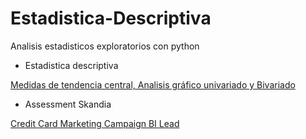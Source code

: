 # Estadistica-Descriptiva
Analisis estadisticos exploratorios con python

* Estadistica descriptiva

<p><a href="https://nbviewer.jupyter.org/github/juankfc/DataScientist-Roadmap/blob/d9c9d447b3a175a6e780f9a8d0df03b090ad59ad/Estad%C3%ADstica%20Descriptiva/Estadistica%20.ipynb">Medidas de tendencia central, Analisis gráfico univariado y Bivariado</a>

 * Assessment Skandia

<p><a href="https://nbviewer.org/github/juankfc/DataScientist-Roadmap/blob/main/SK%20Assessment/BI_lead.ipynb">Credit Card Marketing Campaign BI Lead</a>
